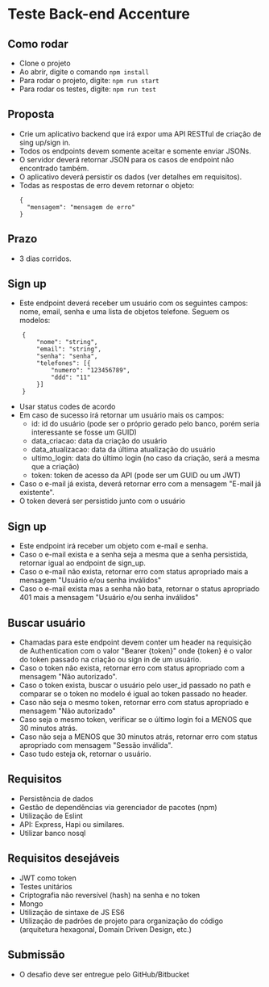 # Teste Back-end Accenture

## Como rodar

- Clone o projeto
- Ao abrir, digite o comando `npm install`
- Para rodar o projeto, digite: `npm run start`
- Para rodar os testes, digite: `npm run test`

## Proposta

- Crie um aplicativo backend que irá expor uma API RESTful de criação de sing up/sign in.
- Todos os endpoints devem somente aceitar e somente enviar JSONs.
- O servidor deverá retornar JSON para os casos de endpoint não encontrado também.
- O aplicativo deverá persistir os dados (ver detalhes em requisitos).
- Todas as respostas de erro devem retornar o objeto:
  ```
  {
  	"mensagem": "mensagem de erro"
  }
  ```

## Prazo

- 3 dias corridos.

## Sign up

- Este endpoint deverá receber um usuário com os seguintes campos: nome, email, senha e uma lista de objetos telefone. Seguem os modelos:

```
	{
		"nome": "string",
		"email": "string",
		"senha": "senha",
		"telefones": [{
			"numero": "123456789",
			"ddd": "11"
		}]
	}
```

- Usar status codes de acordo
- Em caso de sucesso irá retornar um usuário mais os campos:
  - id: id do usuário (pode ser o próprio gerado pelo banco, porém seria interessante se fosse um GUID)
  - data_criacao: data da criação do usuário
  - data_atualizacao: data da última atualização do usuário
  - ultimo_login: data do último login (no caso da criação, será a mesma que a criação)
  - token: token de acesso da API (pode ser um GUID ou um JWT)
- Caso o e-mail já exista, deverá retornar erro com a mensagem "E-mail já existente".
- O token deverá ser persistido junto com o usuário

## Sign up

- Este endpoint irá receber um objeto com e-mail e senha.
- Caso o e-mail exista e a senha seja a mesma que a senha persistida, retornar igual ao endpoint de sign_up.
- Caso o e-mail não exista, retornar erro com status apropriado mais a mensagem "Usuário e/ou senha inválidos"
- Caso o e-mail exista mas a senha não bata, retornar o status apropriado 401 mais a mensagem "Usuário e/ou senha inválidos"

## Buscar usuário

- Chamadas para este endpoint devem conter um header na requisição de Authentication com o valor "Bearer {token}" onde {token} é o valor do token passado na criação ou sign in de um usuário.
- Caso o token não exista, retornar erro com status apropriado com a mensagem "Não autorizado".
- Caso o token exista, buscar o usuário pelo user_id passado no path e comparar se o token no modelo é igual ao token passado no header.
- Caso não seja o mesmo token, retornar erro com status apropriado e mensagem "Não autorizado"
- Caso seja o mesmo token, verificar se o último login foi a MENOS que 30 minutos atrás.
- Caso não seja a MENOS que 30 minutos atrás, retornar erro com status apropriado com mensagem "Sessão inválida".
- Caso tudo esteja ok, retornar o usuário.

## Requisitos

- Persistência de dados
- Gestão de dependências via gerenciador de pacotes (npm)
- Utilização de Eslint
- API: Express, Hapi ou similares.
- Utilizar banco nosql

## Requisitos desejáveis

- JWT como token
- Testes unitários
- Criptografia não reversível (hash) na senha e no token
- Mongo
- Utilização de sintaxe de JS ES6
- Utilização de padrões de projeto para organização do código (arquitetura hexagonal, Domain Driven Design, etc.)

## Submissão

- O desafio deve ser entregue pelo GitHub/Bitbucket

